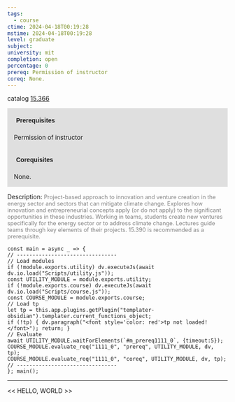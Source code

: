 ```yaml
---
tags:
  - course
ctime: 2024-04-18T00:19:28
mstime: 2024-04-18T00:19:28
level: graduate
subject: 
university: mit
completion: open
percentage: 0
prereq: Permission of instructor
coreq: None.
---
```


catalog [15.366](http://student.mit.edu/catalog/m15b.html#15.366)

<span style="display: block; padding: 15px; background-color: rgb(100, 100, 100, 0.2);"><font id="m_prereq1111_0" style="display: block; font-family: Arial, sans-serif; font-weight: bold; padding: 5px">Prerequisites</font><br><span id="prereq1111_0">Permission of instructor</span></span>
<span style="display: block; padding: 15px; background-color: rgb(100, 100, 100, 0.2);"><font id="m_coreq1111_0" style="display: block; font-family: Arial, sans-serif; font-weight: bold; padding: 5px">Corequisites</font><br><span id="coreq1111_0">None.</span></span>

<font style="">Description:</font>
<font style="color: grey; font-size: 0.8rem;">Project-based approach to innovation and venture creation in the energy sector and sectors that can mitigate climate change. Explores how innovation and entrepreneurial concepts apply (or do not apply) to the significant opportunities in these industries. Working in teams, students create new ventures specifically for the energy sector or to address climate change. Lectures guide teams through key elements of their projects. 15.390 is recommended as a prerequisite.</font>

```dataviewjs
const main = async _ => {
// --------------------------------
// Load modules
if (!module.exports.utility) dv.executeJs(await dv.io.load("Scripts/utility.js"));
const UTILITY_MODULE = module.exports.utility;
if (!module.exports.course) dv.executeJs(await dv.io.load("Scripts/course.js"));
const COURSE_MODULE = module.exports.course;
// Load tp
let tp = this.app.plugins.getPlugin("templater-obsidian").templater.current_functions_object;
if (!tp) { dv.paragraph("<font style='color: red'>tp not loaded!</font>"); return; }
// Evaluate
await UTILITY_MODULE.waitForElements(`#m_prereq1111_0`, {timeout:5});
COURSE_MODULE.evaluate_req("1111_0", "prereq", UTILITY_MODULE, dv, tp);
COURSE_MODULE.evaluate_req("1111_0", "coreq", UTILITY_MODULE, dv, tp);
// --------------------------------
}; main();
```

---

<< HELLO, WORLD >>
